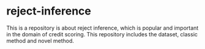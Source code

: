 # reject-inference
This is a repository is about reject inference, which is popular and important in the domain of credit scoring.  This repository includes the dataset, classic method and novel method.
